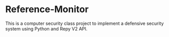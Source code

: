 # Reference-Monitor
This is a computer security class project to implement a defensive security system using Python and Repy V2 API.
